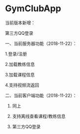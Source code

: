# GymClubApp

当前版本新增：

第三方QQ登录


一、当前服务器功能（2018-11-22）：

  1.登录/注册
  
  2.加载教练信息
  
  3.加载课程信息
  
  4.支持视频流返回
  
  
二、当前客户端功能（2018-11-22）：

  1. 同上
  
  2. 支持离线查看课程/教练信息
  
  3. 第三方QQ登录
  

